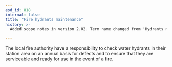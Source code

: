 ```yaml
---
esd_id: 818
internal: false
title: "Fire hydrants maintenance"
history: >-
  Added scope notes in version 2.02. Term name changed from 'Hydrants maintenance' to 'Fire and rescue - hydrants maintenance' in version 3.00. Name changed to 'Fire hydrants maintenance' in version 4.00.

---
```


The local fire authority have a responsibility to check water hydrants in their station area on an annual basis for defects and to ensure that they are serviceable and ready for use in the event of a fire.

